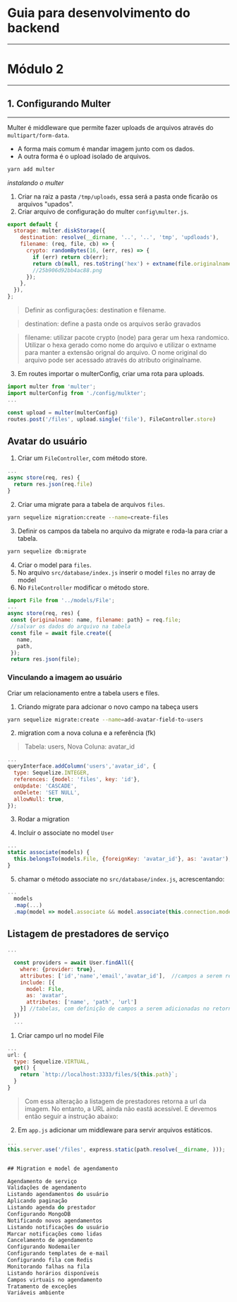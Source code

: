 # Guia para desenvolvimento do backend

---

# Módulo 2

---

## 1. Configurando Multer

---

Multer é middleware que permite fazer uploads de arquivos através do `multipart/form-data`.

- A forma mais comum é mandar imagem junto com os dados.
- A outra forma é o upload isolado de arquivos.

```sh
yarn add multer
```

_instalando o multer_

1. Criar na raiz a pasta `/tmp/uploads`, essa será a pasta onde ficarão os arquivos "upados".
2. Criar arquivo de configuração do multer `config\multer.js`.

```javascript
export default {
  storage: multer.diskStorage({
    destination: resolve(__dirname, '..', '..', 'tmp', 'updloads'),
    filename: (req, file, cb) => {
      crypto: randomBytes(16, (err, res) => {
        if (err) return cb(err);
        return cb(null, res.toString('hex') + extname(file.originalname));
        //25b906d92bb4ac88.png
      });
    },
  }),
};
```

> Definir as configurações: destination e filename.

> destination: define a pasta onde os arquivos serão gravados

> filename: utilizar pacote crypto (node) para gerar um hexa randomico. Utilizar o hexa gerado como nome do arquivo e utilizar o extname para manter a extensão orignal do arquivo. O nome original do arquivo pode ser acessado através do atributo originalname.

3. Em routes importar o multerConfig, criar uma rota para uploads.

```javascript
import multer from 'multer';
import multerConfig from './config/mulkter';
...

const upload = multer(multerConfig)
routes.post('/files', upload.single('file'), FileController.store)

```

## Avatar do usuário

1. Criar um `FileController`, com método store.

```javascript
...
async store(req, res) {
  return res.json(req.file)
}
```

2.  Criar uma migrate para a tabela de arquivos `files`.

```sh
yarn sequelize migration:create --name=create-files
```

3. Definir os campos da tabela no arquivo da migrate e roda-la para criar a tabela.

```sh
yarn sequelize db:migrate
```

4.  Criar o model para `files`.
5.  No arquivo `src/database/index.js` inserir o model `files` no array de model
6.  No `FileController` modificar o método store.

```javascript
import File from '../models/File';
...
async store(req, res) {
 const {originalname: name, filename: path} = req.file;
 //salvar os dados do arquivo na tabela
 const file = await file.create({
   name,
   path,
 });
 return res.json(file);
```

### Vinculando a imagem ao usuário

Criar um relacionamento entre a tabela users e files.

1. Criando migrate para adcionar o novo campo na tabeça users

```sh
yarn sequelize migrate:create --name=add-avatar-field-to-users
```

2. migration com a nova coluna e a referência (fk)

> Tabela: users, Nova Coluna: avatar_id

```javascript
...
queryInterface.addColumn('users','avatar_id', {
  type: Sequelize.INTEGER,
  references: {model: 'files', key: 'id'},
  onUpdate: 'CASCADE',
  onDelete: 'SET NULL',
  allowNull: true,
});
```

3. Rodar a migration

4. Incluir o associate no model `User`

```javascript
...
static associate(models) {
  this.belongsTo(models.File, {foreignKey: 'avatar_id'}, as: 'avatar');
}
```

5. chamar o método associate no `src/database/index.js`, acrescentando:

```javascript
...
  models
  .map(...)
  .map(model => model.associate && model.associate(this.connection.models));
```

## Listagem de prestadores de serviço

```javascript
...

  const providers = await User.findAll({
    where: {provider: true},
    attributes: ['id','name','email','avatar_id'],  //campos a serem retornados
    include: [{
      model: File,
      as: 'avatar',
      attributes: ['name', 'path', 'url']
    }] //tabelas, com definição de campos a serem adicionadas no retorno
  })
  ...
```

1. Criar campo url no model File

```javascript
...
url: {
  type: Sequelize.VIRTUAL,
  get() {
    return `http://localhost:3333/files/${this.path}`;
  }
}
```

> Com essa alteração a listagem de prestadores retorna a url da imagem. No entanto, a URL ainda não eastá acessível. E devemos então seguir a instrução abaixo:

2.  Em `app.js` adicionar um middleware para servir arquivos estáticos.

```javascript
...
this.server.use('/files', express.static(path.resolve(__dirname, )));


## Migration e model de agendamento

Agendamento de serviço
Validações de agendamento
Listando agendamentos do usuário
Aplicando paginação
Listando agenda do prestador
Configurando MongoDB
Notificando novos agendamentos
Listando notificações do usuário
Marcar notificações como lidas
Cancelamento de agendamento
Configurando Nodemailer
Configurando templates de e-mail
Configurando fila com Redis
Monitorando falhas na fila
Listando horários disponíveis
Campos virtuais no agendamento
Tratamento de exceções
Variáveis ambiente
```
